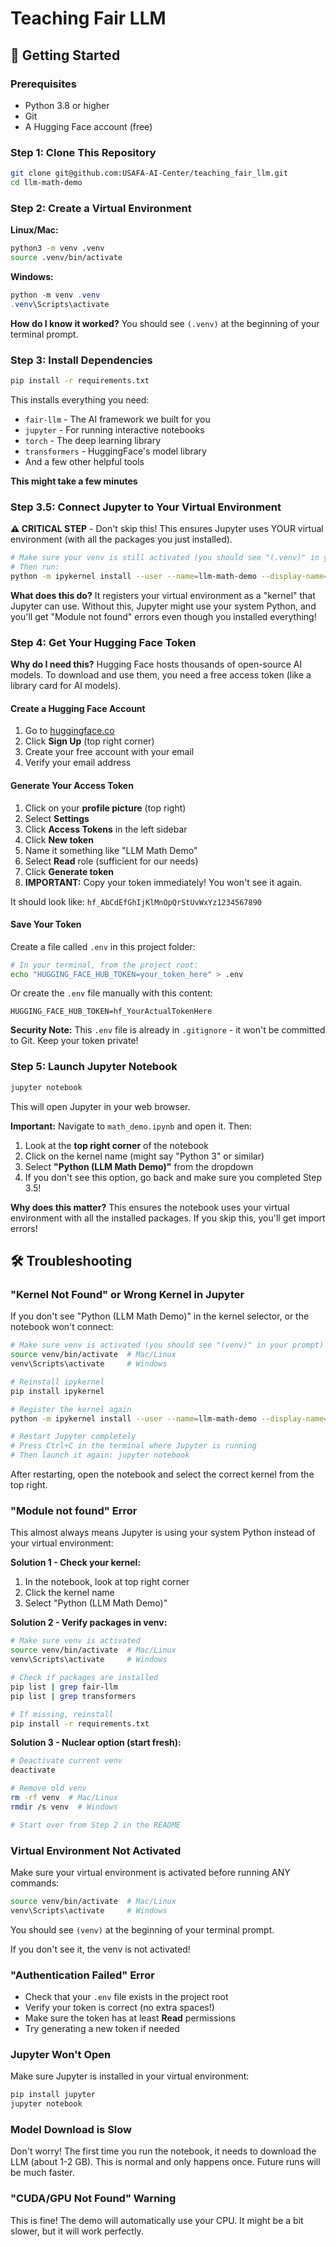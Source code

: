 # Teaching Fair LLM

## 🚀 Getting Started

### Prerequisites
- Python 3.8 or higher
- Git
- A Hugging Face account (free)

### Step 1: Clone This Repository
```bash
git clone git@github.com:USAFA-AI-Center/teaching_fair_llm.git
cd llm-math-demo
```

### Step 2: Create a Virtual Environment

**Linux/Mac:**
```bash
python3 -m venv .venv
source .venv/bin/activate
```

**Windows:**
```powershell
python -m venv .venv
.venv\Scripts\activate
```

**How do I know it worked?** You should see `(.venv)` at the beginning of your terminal prompt.

### Step 3: Install Dependencies
```bash
pip install -r requirements.txt
```

This installs everything you need:
- `fair-llm` - The AI framework we built for you
- `jupyter` - For running interactive notebooks
- `torch` - The deep learning library
- `transformers` - HuggingFace's model library
- And a few other helpful tools

**This might take a few minutes**

### Step 3.5: Connect Jupyter to Your Virtual Environment

**⚠️ CRITICAL STEP** - Don't skip this! This ensures Jupyter uses YOUR virtual environment (with all the packages you just installed).

```bash
# Make sure your venv is still activated (you should see "(.venv)" in your prompt)
# Then run:
python -m ipykernel install --user --name=llm-math-demo --display-name="Python (LLM Demos)"
```

**What does this do?** It registers your virtual environment as a "kernel" that Jupyter can use. Without this, Jupyter might use your system Python, and you'll get "Module not found" errors even though you installed everything!

### Step 4: Get Your Hugging Face Token

**Why do I need this?** Hugging Face hosts thousands of open-source AI models. To download and use them, you need a free access token (like a library card for AI models).

#### Create a Hugging Face Account
1. Go to [huggingface.co](https://huggingface.co)
2. Click **Sign Up** (top right corner)
3. Create your free account with your email
4. Verify your email address

#### Generate Your Access Token
1. Click on your **profile picture** (top right)
2. Select **Settings**
3. Click **Access Tokens** in the left sidebar
4. Click **New token**
5. Name it something like "LLM Math Demo"
6. Select **Read** role (sufficient for our needs)
7. Click **Generate token**
8. **IMPORTANT:** Copy your token immediately! You won't see it again.

It should look like: `hf_AbCdEfGhIjKlMnOpQrStUvWxYz1234567890`

#### Save Your Token
Create a file called `.env` in this project folder:
```bash
# In your terminal, from the project root:
echo "HUGGING_FACE_HUB_TOKEN=your_token_here" > .env
```

Or create the `.env` file manually with this content:
```
HUGGING_FACE_HUB_TOKEN=hf_YourActualTokenHere
```

**Security Note:** This `.env` file is already in `.gitignore` - it won't be committed to Git. Keep your token private!

### Step 5: Launch Jupyter Notebook
```bash
jupyter notebook
```

This will open Jupyter in your web browser. 

**Important:** Navigate to `math_demo.ipynb` and open it. Then:

1. Look at the **top right corner** of the notebook
2. Click on the kernel name (might say "Python 3" or similar)
3. Select **"Python (LLM Math Demo)"** from the dropdown
4. If you don't see this option, go back and make sure you completed Step 3.5!

**Why does this matter?** This ensures the notebook uses your virtual environment with all the installed packages. If you skip this, you'll get import errors!

## 🛠️ Troubleshooting

### "Kernel Not Found" or Wrong Kernel in Jupyter
If you don't see "Python (LLM Math Demo)" in the kernel selector, or the notebook won't connect:

```bash
# Make sure venv is activated (you should see "(venv)" in your prompt)
source venv/bin/activate  # Mac/Linux
venv\Scripts\activate     # Windows

# Reinstall ipykernel
pip install ipykernel

# Register the kernel again
python -m ipykernel install --user --name=llm-math-demo --display-name="Python (LLM Math Demo)"

# Restart Jupyter completely
# Press Ctrl+C in the terminal where Jupyter is running
# Then launch it again: jupyter notebook
```

After restarting, open the notebook and select the correct kernel from the top right.

### "Module not found" Error
This almost always means Jupyter is using your system Python instead of your virtual environment:

**Solution 1 - Check your kernel:**
1. In the notebook, look at top right corner
2. Click the kernel name
3. Select "Python (LLM Math Demo)"

**Solution 2 - Verify packages in venv:**
```bash
# Make sure venv is activated
source venv/bin/activate  # Mac/Linux
venv\Scripts\activate     # Windows

# Check if packages are installed
pip list | grep fair-llm
pip list | grep transformers

# If missing, reinstall
pip install -r requirements.txt
```

**Solution 3 - Nuclear option (start fresh):**
```bash
# Deactivate current venv
deactivate

# Remove old venv
rm -rf venv  # Mac/Linux
rmdir /s venv  # Windows

# Start over from Step 2 in the README
```

### Virtual Environment Not Activated
Make sure your virtual environment is activated before running ANY commands:
```bash
source venv/bin/activate  # Mac/Linux
venv\Scripts\activate     # Windows
```

You should see `(venv)` at the beginning of your terminal prompt.

If you don't see it, the venv is not activated!

### "Authentication Failed" Error
- Check that your `.env` file exists in the project root
- Verify your token is correct (no extra spaces!)
- Make sure the token has at least **Read** permissions
- Try generating a new token if needed

### Jupyter Won't Open
Make sure Jupyter is installed in your virtual environment:
```bash
pip install jupyter
jupyter notebook
```

### Model Download is Slow
Don't worry! The first time you run the notebook, it needs to download the LLM (about 1-2 GB). This is normal and only happens once. Future runs will be much faster.

### "CUDA/GPU Not Found" Warning
This is fine! The demo will automatically use your CPU. It might be a bit slower, but it will work perfectly.

